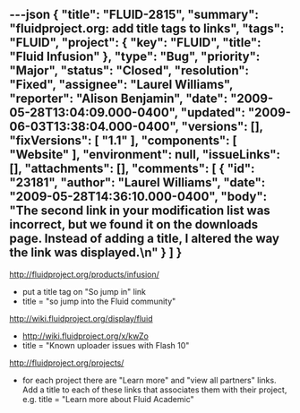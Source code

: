 ---json
{
  "title": "FLUID-2815",
  "summary": "fluidproject.org: add title tags to links",
  "tags": "FLUID",
  "project": {
    "key": "FLUID",
    "title": "Fluid Infusion"
  },
  "type": "Bug",
  "priority": "Major",
  "status": "Closed",
  "resolution": "Fixed",
  "assignee": "Laurel Williams",
  "reporter": "Alison Benjamin",
  "date": "2009-05-28T13:04:09.000-0400",
  "updated": "2009-06-03T13:38:04.000-0400",
  "versions": [],
  "fixVersions": [
    "1.1"
  ],
  "components": [
    "Website"
  ],
  "environment": null,
  "issueLinks": [],
  "attachments": [],
  "comments": [
    {
      "id": "23181",
      "author": "Laurel Williams",
      "date": "2009-05-28T14:36:10.000-0400",
      "body": "The second link in your modification list was incorrect, but we found it on the downloads page. Instead of adding a title, I altered the way the link was displayed.\n"
    }
  ]
}
---
<http://fluidproject.org/products/infusion/>

* put a title tag on "So jump in" link &#x20;
* title = "so jump into the Fluid community"

<http://wiki.fluidproject.org/display/fluid>

* <http://wiki.fluidproject.org/x/kwZo>
* title = "Known uploader issues with Flash 10"

<http://fluidproject.org/projects/>

* for each project there are "Learn more" and "view all partners" links. Add a title to each of these links that associates them with their project, e.g. title = "Learn more about Fluid Academic"

        